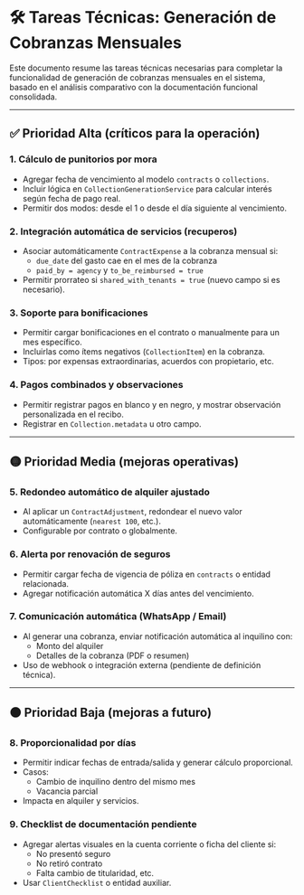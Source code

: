 # 🛠️ Tareas Técnicas: Generación de Cobranzas Mensuales

Este documento resume las tareas técnicas necesarias para completar la funcionalidad de generación de cobranzas mensuales en el sistema, basado en el análisis comparativo con la documentación funcional consolidada.

---

## ✅ Prioridad Alta (críticos para la operación)

### 1. Cálculo de punitorios por mora
- Agregar fecha de vencimiento al modelo `contracts` o `collections`.
- Incluir lógica en `CollectionGenerationService` para calcular interés según fecha de pago real.
- Permitir dos modos: desde el 1 o desde el día siguiente al vencimiento.

### 2. Integración automática de servicios (recuperos)
- Asociar automáticamente `ContractExpense` a la cobranza mensual si:
  - `due_date` del gasto cae en el mes de la cobranza
  - `paid_by = agency` y `to_be_reimbursed = true`
- Permitir prorrateo si `shared_with_tenants = true` (nuevo campo si es necesario).

### 3. Soporte para bonificaciones
- Permitir cargar bonificaciones en el contrato o manualmente para un mes específico.
- Incluirlas como ítems negativos (`CollectionItem`) en la cobranza.
- Tipos: por expensas extraordinarias, acuerdos con propietario, etc.

### 4. Pagos combinados y observaciones
- Permitir registrar pagos en blanco y en negro, y mostrar observación personalizada en el recibo.
- Registrar en `Collection.metadata` u otro campo.

---

## 🟡 Prioridad Media (mejoras operativas)

### 5. Redondeo automático de alquiler ajustado
- Al aplicar un `ContractAdjustment`, redondear el nuevo valor automáticamente (`nearest 100`, etc.).
- Configurable por contrato o globalmente.

### 6. Alerta por renovación de seguros
- Permitir cargar fecha de vigencia de póliza en `contracts` o entidad relacionada.
- Agregar notificación automática X días antes del vencimiento.

### 7. Comunicación automática (WhatsApp / Email)
- Al generar una cobranza, enviar notificación automática al inquilino con:
  - Monto del alquiler
  - Detalles de la cobranza (PDF o resumen)
- Uso de webhook o integración externa (pendiente de definición técnica).

---

## 🟠 Prioridad Baja (mejoras a futuro)

### 8. Proporcionalidad por días
- Permitir indicar fechas de entrada/salida y generar cálculo proporcional.
- Casos:
  - Cambio de inquilino dentro del mismo mes
  - Vacancia parcial
- Impacta en alquiler y servicios.

### 9. Checklist de documentación pendiente
- Agregar alertas visuales en la cuenta corriente o ficha del cliente si:
  - No presentó seguro
  - No retiró contrato
  - Falta cambio de titularidad, etc.
- Usar `ClientChecklist` o entidad auxiliar.